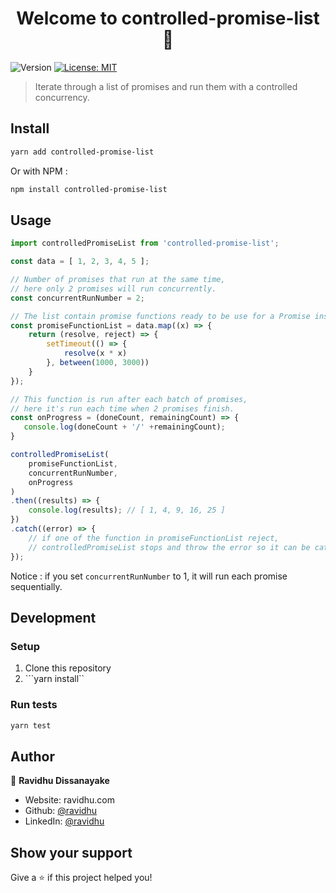 <h1 align="center">Welcome to controlled-promise-list 👋</h1>
<p>
  <img alt="Version" src="https://img.shields.io/badge/version-1.0.0-blue.svg?cacheSeconds=2592000" />
  <a href="#" target="_blank">
    <img alt="License: MIT" src="https://img.shields.io/badge/License-MIT-yellow.svg" />
  </a>
</p>

> Iterate through a list of promises and run them with a controlled concurrency.

## Install

```sh
yarn add controlled-promise-list
```
Or with NPM :
```sh
npm install controlled-promise-list
```
## Usage

```javascript
import controlledPromiseList from 'controlled-promise-list';

const data = [ 1, 2, 3, 4, 5 ];

// Number of promises that run at the same time, 
// here only 2 promises will run concurrently.
const concurrentRunNumber = 2;

// The list contain promise functions ready to be use for a Promise instantiation.
const promiseFunctionList = data.map((x) => {
    return (resolve, reject) => {
        setTimeout(() => {
            resolve(x * x)
        }, between(1000, 3000))
    }
});

// This function is run after each batch of promises,
// here it's run each time when 2 promises finish.
const onProgress = (doneCount, remainingCount) => {
   console.log(doneCount + '/' +remainingCount);
}

controlledPromiseList(
    promiseFunctionList,
    concurrentRunNumber, 
    onProgress
)
.then((results) => {
    console.log(results); // [ 1, 4, 9, 16, 25 ]
})
.catch((error) => {
    // if one of the function in promiseFunctionList reject, 
    // controlledPromiseList stops and throw the error so it can be catch.
});
```

Notice : if you set ```concurrentRunNumber``` to 1, it will run each promise sequentially. 

## Development

### Setup

1) Clone this repository
2) ```yarn install``

### Run tests

```sh
yarn test
```

## Author

👤 **Ravidhu Dissanayake**

* Website: ravidhu.com
* Github: [@ravidhu](https://github.com/ravidhu)
* LinkedIn: [@ravidhu](https://linkedin.com/in/ravidhu)

## Show your support

Give a ⭐️ if this project helped you!

